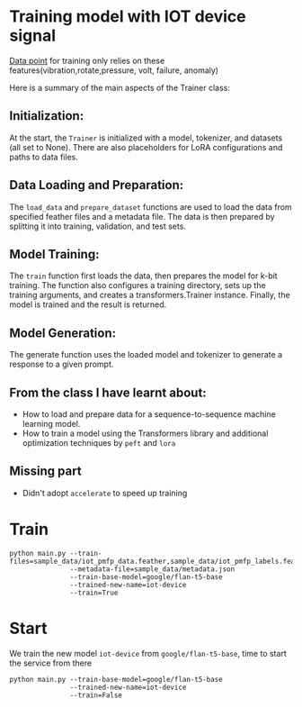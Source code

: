 # Training model with IOT device signal
[Data point](sample_data) for training only relies on these features(vibration,rotate,pressure, volt, failure, anomaly)

Here is a summary of the main aspects of the Trainer class:

## Initialization:
At the start, the `Trainer` is initialized with a model, tokenizer, and datasets (all set to None). There are also placeholders for LoRA configurations and paths to data files.

## Data Loading and Preparation:
The `load_data` and `prepare_dataset` functions are used to load the data from specified feather files and a metadata file. The data is then prepared by splitting it into training, validation, and test sets.

## Model Training:
The `train` function first loads the data, then prepares the model for k-bit training. The function also configures a training directory, sets up the training arguments, and creates a transformers.Trainer instance. Finally, the model is trained and the result is returned.

## Model Generation:
The generate function uses the loaded model and tokenizer to generate a response to a given prompt.

## From the class I have learnt about:

* How to load and prepare data for a sequence-to-sequence machine learning model.
* How to train a model using the Transformers library and additional optimization techniques by `peft` and `lora`

## Missing part
* Didn't adopt `accelerate` to speed up training

# Train
```shell
python main.py --train-files=sample_data/iot_pmfp_data.feather,sample_data/iot_pmfp_labels.feather
               --metadata-file=sample_data/metadata.json
               --train-base-model=google/flan-t5-base
               --trained-new-name=iot-device
               --train=True
```
# Start
We train the new model `iot-device` from `google/flan-t5-base`, time to start the service from there
```shell
python main.py --train-base-model=google/flan-t5-base
               --trained-new-name=iot-device
               --train=False
```